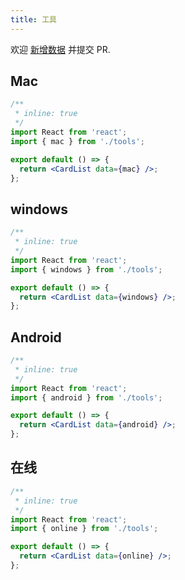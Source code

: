 ```yaml
---
title: 工具
---
```


<Alert type="info">
  欢迎 <a href="https://github.com/youngjuning/youngjuning.github.io/edit/main/docs/awesome/tools.js">新增数据</a> 并提交 PR.
</Alert>

## Mac

```jsx
/**
 * inline: true
 */
import React from 'react';
import { mac } from './tools';

export default () => {
  return <CardList data={mac} />;
};
```

## windows

```jsx
/**
 * inline: true
 */
import React from 'react';
import { windows } from './tools';

export default () => {
  return <CardList data={windows} />;
};
```

## Android

```jsx
/**
 * inline: true
 */
import React from 'react';
import { android } from './tools';

export default () => {
  return <CardList data={android} />;
};
```

## 在线

```jsx
/**
 * inline: true
 */
import React from 'react';
import { online } from './tools';

export default () => {
  return <CardList data={online} />;
};
```
